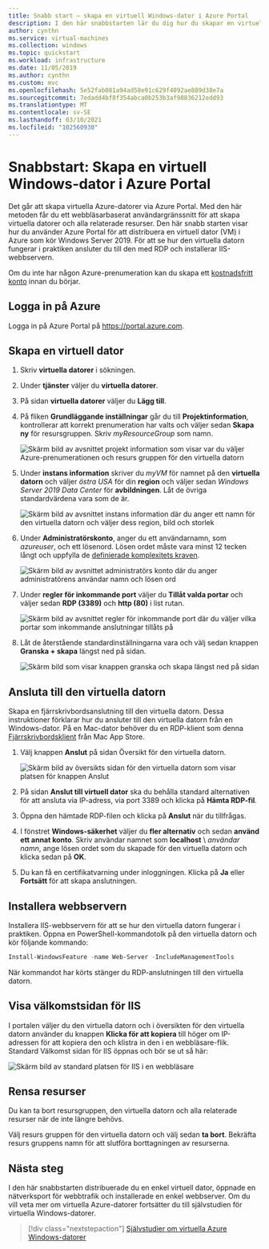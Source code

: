 ```yaml
---
title: Snabb start – skapa en virtuell Windows-dator i Azure Portal
description: I den här snabbstarten lär du dig hur du skapar en virtuell Windows-dator med hjälp av Azure Portal
author: cynthn
ms.service: virtual-machines
ms.collection: windows
ms.topic: quickstart
ms.workload: infrastructure
ms.date: 11/05/2019
ms.author: cynthn
ms.custom: mvc
ms.openlocfilehash: 5e52fab081a94ad58e91c629f4092ae889d38e7a
ms.sourcegitcommit: 7edadd4bf8f354abca0b253b3af98836212edd93
ms.translationtype: MT
ms.contentlocale: sv-SE
ms.lasthandoff: 03/10/2021
ms.locfileid: "102560930"
---
```

# <a name="quickstart-create-a-windows-virtual-machine-in-the-azure-portal"></a>Snabbstart: Skapa en virtuell Windows-dator i Azure Portal

Det går att skapa virtuella Azure-datorer via Azure Portal. Med den här metoden får du ett webbläsarbaserat användargränssnitt för att skapa virtuella datorer och alla relaterade resurser. Den här snabb starten visar hur du använder Azure Portal för att distribuera en virtuell dator (VM) i Azure som kör Windows Server 2019. För att se hur den virtuella datorn fungerar i praktiken ansluter du till den med RDP och installerar IIS-webbservern.

Om du inte har någon Azure-prenumeration kan du skapa ett [kostnadsfritt konto](https://azure.microsoft.com/free/?WT.mc_id=A261C142F) innan du börjar.

## <a name="sign-in-to-azure"></a>Logga in på Azure

Logga in på Azure Portal på https://portal.azure.com.

## <a name="create-virtual-machine"></a>Skapa en virtuell dator

1. Skriv **virtuella datorer** i sökningen.
1. Under **tjänster** väljer du **virtuella datorer**.
1. På sidan **virtuella datorer** väljer du **Lägg till**. 
1. På fliken **Grundläggande inställningar** går du till **Projektinformation**, kontrollerar att korrekt prenumeration har valts och väljer sedan **Skapa ny** för resursgruppen. Skriv *myResourceGroup* som namn. 

    ![Skärm bild av avsnittet projekt information som visar var du väljer Azure-prenumerationen och resurs gruppen för den virtuella datorn](./media/quick-create-portal/project-details.png)

1. Under **instans information** skriver du *myVM* för namnet på den **virtuella datorn** och väljer *östra USA* för din **region** och väljer sedan *Windows Server 2019 Data Center* för **avbildningen**. Låt de övriga standardvärdena vara som de är.

    ![Skärm bild av avsnittet instans information där du anger ett namn för den virtuella datorn och väljer dess region, bild och storlek](./media/quick-create-portal/instance-details.png)

1. Under **Administratörskonto**, anger du ett användarnamn, som *azureuser*, och ett lösenord. Lösen ordet måste vara minst 12 tecken långt och uppfylla de [definierade komplexitets kraven](faq.md#what-are-the-password-requirements-when-creating-a-vm).

    ![Skärm bild av avsnittet administratörs konto där du anger administratörens användar namn och lösen ord](./media/quick-create-portal/administrator-account.png)

1. Under **regler för inkommande port** väljer du **Tillåt valda portar** och väljer sedan **RDP (3389)** och **http (80)** i list rutan.

    ![Skärm bild av avsnittet regler för inkommande port där du väljer vilka portar som inkommande anslutningar tillåts på](./media/quick-create-portal/inbound-port-rules.png)

1. Låt de återstående standardinställningarna vara och välj sedan knappen **Granska + skapa** längst ned på sidan.

    ![Skärm bild som visar knappen granska och skapa längst ned på sidan](./media/quick-create-portal/review-create.png)


## <a name="connect-to-virtual-machine"></a>Ansluta till den virtuella datorn

Skapa en fjärrskrivbordsanslutning till den virtuella datorn. Dessa instruktioner förklarar hur du ansluter till den virtuella datorn från en Windows-dator. På en Mac-dator behöver du en RDP-klient som denna [Fjärrskrivbordsklient](https://apps.apple.com/app/microsoft-remote-desktop/id1295203466?mt=12) från Mac App Store.

1. Välj knappen **Anslut** på sidan Översikt för den virtuella datorn. 

    ![Skärm bild av översikts sidan för den virtuella datorn som visar platsen för knappen Anslut](./media/quick-create-portal/portal-quick-start-9.png)
    
2. På sidan **Anslut till virtuell dator** ska du behålla standard alternativen för att ansluta via IP-adress, via port 3389 och klicka på **Hämta RDP-fil**.

2. Öppna den hämtade RDP-filen och klicka på **Anslut** när du tillfrågas. 

3. I fönstret **Windows-säkerhet** väljer du **fler alternativ** och sedan **använd ett annat konto**. Skriv användar namnet som **localhost** \\ *användar namn*, ange lösen ordet som du skapade för den virtuella datorn och klicka sedan på **OK**.

4. Du kan få en certifikatvarning under inloggningen. Klicka på **Ja** eller **Fortsätt** för att skapa anslutningen.

## <a name="install-web-server"></a>Installera webbservern

Installera IIS-webbservern för att se hur den virtuella datorn fungerar i praktiken. Öppna en PowerShell-kommandotolk på den virtuella datorn och kör följande kommando:

```powershell
Install-WindowsFeature -name Web-Server -IncludeManagementTools
```

När kommandot har körts stänger du RDP-anslutningen till den virtuella datorn.


## <a name="view-the-iis-welcome-page"></a>Visa välkomstsidan för IIS

I portalen väljer du den virtuella datorn och i översikten för den virtuella datorn använder du knappen **Klicka för att kopiera** till höger om IP-adressen för att kopiera den och klistra in den i en webbläsare-flik. Standard Välkomst sidan för IIS öppnas och bör se ut så här:

![Skärm bild av standard platsen för IIS i en webbläsare](./media/quick-create-powershell/default-iis-website.png)

## <a name="clean-up-resources"></a>Rensa resurser

Du kan ta bort resursgruppen, den virtuella datorn och alla relaterade resurser när de inte längre behövs. 

Välj resurs gruppen för den virtuella datorn och välj sedan **ta bort**. Bekräfta resurs gruppens namn för att slutföra borttagningen av resurserna.

## <a name="next-steps"></a>Nästa steg

I den här snabbstarten distribuerade du en enkel virtuell dator, öppnade en nätverksport för webbtrafik och installerade en enkel webbserver. Om du vill veta mer om virtuella Azure-datorer fortsätter du till självstudien för virtuella Windows-datorer.

> [!div class="nextstepaction"]
> [Självstudier om virtuella Azure Windows-datorer](./tutorial-manage-vm.md)
